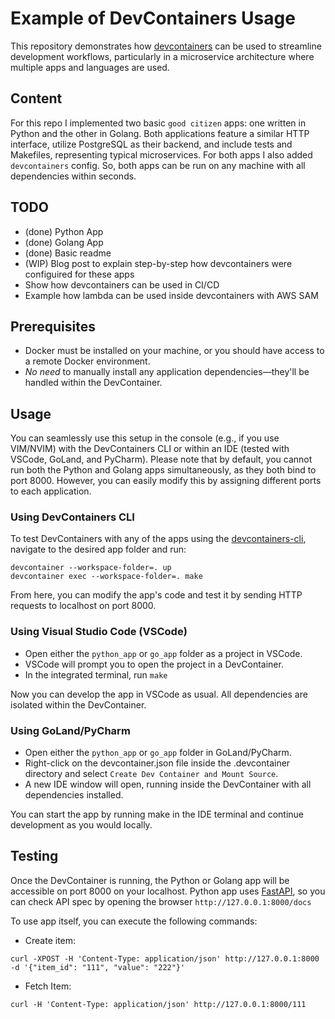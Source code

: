 # Example of DevContainers Usage

This repository demonstrates how [devcontainers](https://containers.dev/) can be used to streamline development workflows, particularly in a microservice architecture where multiple apps and languages are used.

## Content
For this repo I implemented two basic `good citizen` apps: one written in Python and the other in Golang. Both applications feature a similar HTTP interface, utilize PostgreSQL as their backend, and include tests and Makefiles, representing typical microservices. For both apps I also added `devcontainers` config. So, both apps can be run on any machine with all dependencies within seconds. 

## TODO
* (done) Python App
* (done) Golang App
* (done) Basic readme
* (WIP) Blog post to explain step-by-step how devcontainers were configuired for these apps 
* Show how devcontainers can be used in CI/CD
* Example how lambda can be used inside devcontainers with AWS SAM


## Prerequisites
*  Docker must be installed on your machine, or you should have access to a remote Docker environment.
* _No need_ to manually install any application dependencies—they'll be handled within the DevContainer.

 
## Usage
You can seamlessly use this setup in the console (e.g., if you use VIM/NVIM) with the DevContainers CLI or within an IDE (tested with VSCode, GoLand, and PyCharm). Please note that by default, you cannot run both the Python and Golang apps simultaneously, as they both bind to port 8000. However, you can easily modify this by assigning different ports to each application.

### Using DevContainers CLI
To test DevContainers with any of the apps using the [devcontainers-cli](https://github.com/devcontainers/cli), navigate to the desired app folder and run:
```
devcontainer --workspace-folder=. up
devcontainer exec --workspace-folder=. make
```
From here, you can modify the app's code and test it by sending HTTP requests to localhost on port 8000.

### Using Visual Studio Code (VSCode)
* Open either the `python_app` or `go_app` folder as a project in VSCode.
* VSCode will prompt you to open the project in a DevContainer.
* In the integrated terminal, run `make`

Now you can develop the app in VSCode as usual. All dependencies are isolated within the DevContainer.

### Using GoLand/PyCharm
* Open either the `python_app` or `go_app` folder in GoLand/PyCharm.
* Right-click on the devcontainer.json file inside the .devcontainer directory and select `Create Dev Container and Mount Source`.
* A new IDE window will open, running inside the DevContainer with all dependencies installed.

You can start the app by running make in the IDE terminal and continue development as you would locally.

## Testing 
Once the DevContainer is running, the Python or Golang app will be accessible on port 8000 on your localhost. Python app uses [FastAPI](https://fastapi.tiangolo.com/), so you can check API spec by opening the browser `http://127.0.0.1:8000/docs`

To use app itself, you can execute the following commands:
* Create item:
```
curl -XPOST -H 'Content-Type: application/json' http://127.0.0.1:8000 -d '{"item_id": "111", "value": "222"}'
```
* Fetch Item:
```
curl -H 'Content-Type: application/json' http://127.0.0.1:8000/111
```

